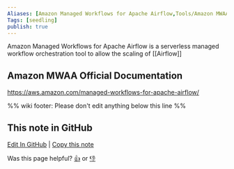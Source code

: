 ```yaml
---
Aliases: [Amazon Managed Workflows for Apache Airflow,Tools/Amazon MWAA]
Tags: [seedling]
publish: true
---
```


Amazon Managed Workflows for Apache Airflow is a serverless managed workflow orchestration tool to allow the scaling of [[Airflow]]

## Amazon MWAA Official Documentation

https://aws.amazon.com/managed-workflows-for-apache-airflow/

%% wiki footer: Please don't edit anything below this line %%

## This note in GitHub

<span class="git-footer">[Edit In GitHub](https://github.dev/data-engineering-community/data-engineering-wiki/blob/main/Tools/Workflow%20Orchestrators/Amazon%20MWAA.md "git-hub-edit-note") | [Copy this note](https://raw.githubusercontent.com/data-engineering-community/data-engineering-wiki/main/Tools/Workflow%20Orchestrators/Amazon%20MWAA.md "git-hub-copy-note")</span>

<span class="git-footer">Was this page helpful?
[👍](https://tally.so/r/mOaxjk?rating=Yes&url=https://dataengineering.wiki/Tools/Workflow%20Orchestrators/Amazon%20MWAA) or [👎](https://tally.so/r/mOaxjk?rating=No&url=https://dataengineering.wiki/Tools/Workflow%20Orchestrators/Amazon%20MWAA)</span>
